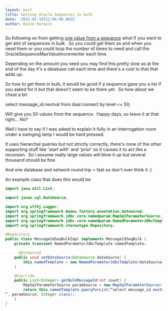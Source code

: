 ```yaml
---
layout: post
title: Getting Oracle Sequences in bulk
date: '2015-01-19T22:06:00.002Z'
author: David Kerwick
---
```


So following on from getting [one value from a sequence](../2015-01-19-getting-oracle-sequence-in-spring) what if you want to get alot of sequences in bulk.  So you could get them as and when you need them or you could loop the number of times to need and call the OracleSequenceMaxValueIncrementer each time.  

Depending on the amount you need you may find this pretty slow as at the end of the day it's a database call each time and there's a cost to that that adds up.  

So how to get them in bulk, it would be good if a sequence gave you a list if you asked for it but that doesn't seem to be there yet.  So how about we cheat a bit  

select message_id.nextval from dual connect by level <= 50;  

Will give you 50 values from the sequence.  Happy days, so leave it at that right... No?

Well I have to say if I was asked to explain it fully in an interrogation room under a swinging lamp I would be hard pressed.

It uses hierarchal queries but not strictly correctly, there's none of the other supporting stuff like 'start with' and 'prior' so it causes it to act like a recursion.  So I assume really large values will blow it up but several thousand should be fine.

And one database and network round trip = fast so don't over think it :)

An example class that does this would be  



``` java
import java.util.List;  

import javax.sql.DataSource;  

import org.slf4j.Logger;  
import org.springframework.beans.factory.annotation.Autowired;  
import org.springframework.jdbc.core.namedparam.MapSqlParameterSource;  
import org.springframework.jdbc.core.namedparam.NamedParameterJdbcTemplate;  
import org.springframework.stereotype.Repository;  

@Repository  
public class MessageIdSeqBulkImpl implements MessageIdSeqBulk {  
    private transient NamedParameterJdbcTemplate namedTemplate;  

      @Autowired  
    public void setDataSource(DataSource dataSource) {  
        this.namedTemplate = new NamedParameterJdbcTemplate(dataSource);  
    }  

    @Override  
    public List<Integer> getBulkMessageId(int count) {  
        MapSqlParameterSource paramSource = new MapSqlParameterSource("count", count);  
        return this.namedTemplate.queryForList(“select message_id.nextval from dual connect by level <= :count  
”, paramSource, Integer.class);  
    }  
}  
```
